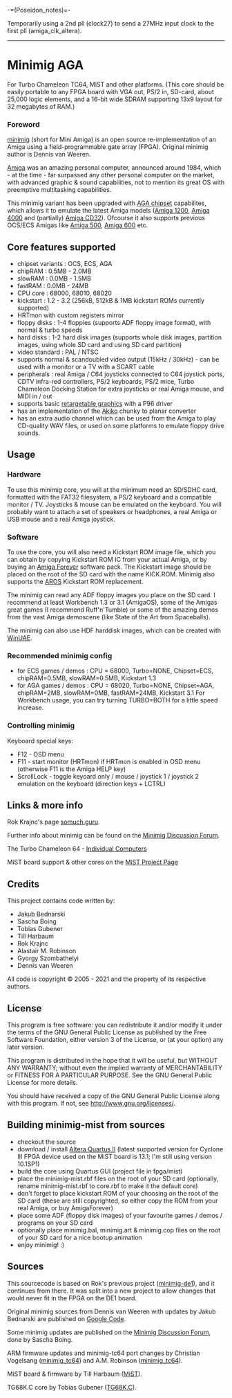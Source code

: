 -=(Poseidon_notes)=-

Temporarily using a 2nd pll (clock27) to send a 27MHz input clock to the first pll (amiga_clk_altera).

___
# Minimig AGA
For Turbo Chameleon TC64, MiST and other platforms.
(This core should be easily portable to any FPGA board with VGA out, PS/2 in, SD-card, about 25,000 logic elements, and a 16-bit wide SDRAM supporting 13x9 layout for 32 megabytes of RAM.)

### Foreword

[minimig](http://en.wikipedia.org/wiki/Minimig) (short for Mini Amiga) is an open source re-implementation of an Amiga using a field-programmable gate array (FPGA). Original minimig author is Dennis van Weeren.

[Amiga](http://en.wikipedia.org/wiki/Amiga_500) was an amazing personal computer, announced around 1984, which - at the time - far surpassed any other personal computer on the market, with advanced graphic & sound capabilities, not to mention its great OS with preemptive multitasking capabilities.

This minimig variant has been upgraded with [AGA chipset](http://en.wikipedia.org/wiki/Amiga_Advanced_Graphics_Architecture) capabilites, which allows it to emulate the latest Amiga models ([Amiga 1200](http://en.wikipedia.org/wiki/Amiga_1200), [Amiga 4000](http://en.wikipedia.org/wiki/Amiga_4000) and (partially) [Amiga CD32](http://en.wikipedia.org/wiki/Amiga_CD32)). Ofcourse it also supports previous OCS/ECS Amigas like [Amiga 500](http://en.wikipedia.org/wiki/Amiga_500), [Amiga 600](http://en.wikipedia.org/wiki/Amiga_600) etc.


## Core features supported

* chipset variants : OCS, ECS, AGA
* chipRAM : 0.5MB - 2.0MB
* slowRAM : 0.0MB - 1.5MB
* fastRAM : 0.0MB - 24MB
* CPU core : 68000, 68010, 68020
* kickstart : 1.2 - 3.2 (256kB, 512kB & 1MB kickstart ROMs currently supported)
* HRTmon with custom registers mirror
* floppy disks : 1-4 floppies (supports ADF floppy image format), with normal & turbo speeds
* hard disks : 1-2 hard disk images (supports whole disk images, partition images, using whole SD card and using SD card partition)
* video standard : PAL / NTSC
* supports normal & scandoubled video output (15kHz / 30kHz) - can be used with a monitor or a TV with a SCART cable
* peripherals : real Amiga / C64 joysticks connected to C64 joystick ports, CDTV infra-red controllers, PS/2 keyboards,
PS/2 mice, Turbo Chameleon Docking Station for extra joysticks or real Amiga mouse, and MIDI in / out
* supports basic [retargetable graphics](https://en.wikipedia.org/wiki/Retargetable_graphics) with a P96 driver
* has an implementation of the [Akiko](https://en.wikipedia.org/wiki/Amiga_custom_chips#Akiko) chunky to planar converter
* has an extra audio channel which can be used from the Amiga to play CD-quality WAV files, or used on some platforms to emulate floppy drive sounds.


## Usage

### Hardware
To use this minimig core, you will at the minimum need an SD/SDHC card, formatted with the FAT32 filesystem, a PS/2 keyboard and a compatible monitor / TV. Joysticks & mouse can be emulated on the keyboard. You will probably want to attach a set of speakers or headphones, a real Amiga or USB mouse and a real Amiga joystick.

### Software

To use the core, you will also need a Kickstart ROM image file, which you can obtain by copying Kickstart ROM IC from your actual Amiga, or by buying an [Amiga Forever](http://www.amigaforever.com/) software pack. The Kickstart image should be placed on the root of the SD card with the name KICK.ROM. Minimig also supports the [AROS](http://aros.sourceforge.net/) Kickstart ROM replacement.

The minimig can read any ADF floppy images you place on the SD card. I recommend at least Workbench 1.3 or 3.1 (AmigaOS), some of the Amigas great games (I recommend Ruff'n'Tumble) or some of the amazing demos from the vast Amiga demoscene (like State of the Art from Spaceballs).

The minimig can also use HDF harddisk images, which can be created with [WinUAE](http://www.winuae.net/).

### Recommended minimig config

* for ECS games / demos : CPU = 68000, Turbo=NONE, Chipset=ECS, chipRAM=0.5MB, slowRAM=0.5MB, Kickstart 1.3
* for AGA games / demos : CPU = 68020, Turbo=NONE, Chipset=AGA, chipRAM=2MB, slowRAM=0MB, fastRAM=24MB, Kickstart 3.1
For Workbench usage, you can try turning TURBO=BOTH for a little speed increase.

### Controlling minimig

Keyboard special keys:

* F12         - OSD menu
* F11         - start monitor (HRTmon) if HRTmon is enabled in OSD menu (otherwise F11 is the Amiga HELP key)
* ScrollLock  - toggle keyoard only / mouse / joystick 1 / joystick 2 emulation on the keyboard (direction keys + LCTRL)


## Links & more info

Rok Krajnc's page [somuch.guru](http://somuch.guru/).

Further info about minimig can be found on the [Minimig Discussion Forum](http://www.minimig.net/).

The Turbo Chameleon 64 - [Individual Computers](http://wiki.icomp.de/wiki/Chameleon)

MiST board support & other cores on the [MiST Project Page](https://github.com/mist-devel/mist-board/wiki)


## Credits
This project contains code written by:
* Jakub Bednarski
* Sascha Boing
* Tobias Gubener
* Till Harbaum
* Rok Krajnc
* Alastair M. Robinson
* Gyorgy Szombathelyi
* Dennis van Weeren

All code is copyright © 2005 - 2021 and the property of its respective authors.


## License

This program is free software: you can redistribute it and/or modify
it under the terms of the GNU General Public License as published by
the Free Software Foundation, either version 3 of the License, or
(at your option) any later version.

This program is distributed in the hope that it will be useful,
but WITHOUT ANY WARRANTY; without even the implied warranty of
MERCHANTABILITY or FITNESS FOR A PARTICULAR PURPOSE.  See the
GNU General Public License for more details.

You should have received a copy of the GNU General Public License
along with this program.  If not, see <http://www.gnu.org/licenses/>.


## Building minimig-mist from sources

* checkout the source 
* download / install [Altera Quartus II](https://dl.altera.com/?edition=web) (latest supported version for Cyclone III FPGA device used on the MiST board is 13.1; I'm still using version 10.1SP1)
* build the core using Quartus GUI (project file in fpga/mist)
* place the minimig-mist.rbf files on the root of your SD card (optionally, rename minimig-mist.rbf to core.rbf to make it the default core)
* don't forget to place kickstart ROM of your choosing on the root of the SD card (these are still copyrighted, so either copy the ROM from your real Amiga, or buy AmigaForever)
* place some ADF (floppy disk images) of your favourite games / demos / programs on your SD card
* optionally place minimig.bal, minimig.art & minimig.cop files on the root of your SD card for a nice bootup animation
* enjoy minimig! :)


## Sources

This sourcecode is based on Rok's previous project ([minimig-de1](https://github.com/rkrajnc/minimig-de1)), and it continues from there. It was split into a new project to allow changes that would never fit in the FPGA on the DE1 board.

Original minimig sources from Dennis van Weeren with updates by Jakub Bednarski are published on [Google Code](http://code.google.com/p/minimig/).

Some minimig updates are published on the [Minimig Discussion Forum](http://www.minimig.net/), done by Sascha Boing.

ARM firmware updates and minimig-tc64 port changes by Christian Vogelsang ([minimig_tc64](https://github.com/cnvogelg/minimig_tc64)) and A.M. Robinson ([minimig_tc64](https://github.com/robinsonb5/minimig_tc64)).

MiST board & firmware by Till Harbaum ([MiST](https://github.com/mist-devel)).

TG68K.C core by Tobias Gubener ([TG68K.C](https://github.com/TobiFlex/TG68K.C)).

